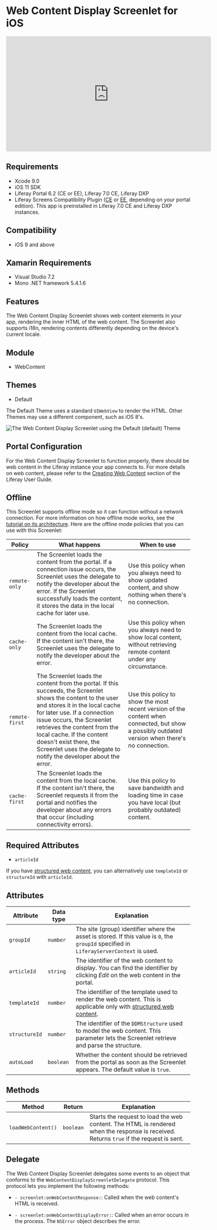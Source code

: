# Web Content Display Screenlet for iOS [](id=webcontentdisplayscreenlet-for-ios)

<iframe width="560" height="315" src="https://www.youtube.com/embed/ODfb_4igvCs" frameborder="0" allowfullscreen></iframe>

## Requirements [](id=requirements)

- Xcode 9.0
- iOS 11 SDK
- Liferay Portal 6.2 (CE or EE), Liferay 7.0 CE, Liferay DXP 
- Liferay Screens Compatibility Plugin
  ([CE](http://www.liferay.com/marketplace/-/mp/application/54365664) or 
  [EE](http://www.liferay.com/marketplace/-/mp/application/54369726), 
  depending on your portal edition). This app is preinstalled in Liferay 7.0 CE 
  and Liferay DXP instances. 

## Compatibility [](id=compatibility)

- iOS 9 and above

## Xamarin Requirements [](id=xamarin-requirements)

- Visual Studio 7.2
- Mono .NET framework 5.4.1.6

## Features [](id=features)

The Web Content Display Screenlet shows web content elements in your app, 
rendering the inner HTML of the web content. The Screenlet also supports i18n, 
rendering contents differently depending on the device's current locale. 

## Module [](id=module)

- WebContent

## Themes [](id=themes)

- Default

The Default Theme uses a standard `UIWebView` to render the HTML. Other Themes 
may use a different component, such as iOS 8's. 

![The Web Content Display Screenlet using the Default (`default`) Theme](../../images/screens-ios-webcontent.png)

## Portal Configuration [](id=portal-configuration)

For the Web Content Display Screenlet to function properly, there should be web 
content in the Liferay instance your app connects to. For more details on web 
content, please refer to the 
[Creating Web Content](/discover/portal/-/knowledge_base/7-0/creating-web-content) 
section of the Liferay User Guide. 

## Offline [](id=offline)

This Screenlet supports offline mode so it can function without a network 
connection. For more information on how offline mode works, see the 
[tutorial on its architecture](/develop/tutorials/-/knowledge_base/7-0/architecture-of-offline-mode-in-liferay-screens). 
Here are the offline mode policies that you can use with this Screenlet: 

| Policy | What happens | When to use |
|--------|--------------|-------------|
| `remote-only` | The Screenlet loads the content from the portal. If a connection issue occurs, the Screenlet uses the delegate to notify the developer about the error. If the Screenlet successfully loads the content, it stores the data in the local cache for later use. | Use this policy when you always need to show updated content, and show nothing when there's no connection. |
| `cache-only` | The Screenlet loads the content from the local cache. If the content isn't there, the Screenlet uses the delegate to notify the developer about the error. | Use this policy when you always need to show local content, without retrieving remote content under any circumstance. |
| `remote-first` | The Screenlet loads the content from the portal. If this succeeds, the Screenlet shows the content to the user and stores it in the local cache for later use. If a connection issue occurs, the Screenlet retrieves the content from the local cache. If the content doesn't exist there, the Screenlet uses the delegate to notify the developer about the error. | Use this policy to show the most recent version of the content when connected, but show a possibly outdated version when there's no connection. |
| `cache-first` | The Screenlet loads the content from the local cache. If the content isn't there, the Screenlet requests it from the portal and notifies the developer about any errors that occur (including connectivity errors). | Use this policy to save bandwidth and loading time in case you have local (but probably outdated) content. |

## Required Attributes [](id=required-attributes)

- `articleId`

If you have 
[structured web content](/discover/portal/-/knowledge_base/7-0/designing-uniform-content), 
you can alternatively use `templateId` or `structureId` with `articleId`. 

## Attributes [](id=attributes)

| Attribute | Data type | Explanation |
|-----------|-----------|-------------| 
| `groupId` | `number` | The site (group) identifier where the asset is stored. If this value is `0`, the `groupId` specified in `LiferayServerContext` is used. |
| `articleId` | `string` | The identifier of the web content to display. You can find the identifier by clicking *Edit* on the web content in the portal. |
| `templateId` | `number` | The identifier of the template used to render the web content. This is applicable only with [structured web content](/discover/portal/-/knowledge_base/7-0/designing-uniform-content). |
| `structureId` | `number` | The identifier of the `DDMStructure` used to model the web content. This parameter lets the Screenlet retrieve and parse the structure. |
| `autoLoad` | `boolean` | Whether the content should be retrieved from the portal as soon as the Screenlet appears. The default value is `true`. |

## Methods [](id=methods)

| Method | Return | Explanation |
|-----------|-----------|-------------| 
|  `loadWebContent()` | `boolean` | Starts the request to load the web content. The HTML is rendered when the response is received. Returns `true` if the request is sent. |

## Delegate [](id=delegate)

The Web Content Display Screenlet delegates some events to an object that 
conforms to the `WebContentDisplayScreenletDelegate` protocol. This protocol 
lets you implement the following methods:

- `- screenlet:onWebContentResponse:`: Called when the web content's HTML is 
  received. 

- `- screenlet:onWebContentDisplayError:`: Called when an error occurs in the 
  process. The `NSError` object describes the error. 
